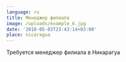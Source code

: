 ```yaml
---
language: ru
title: Менеджер филиала
image: /uploads/example_6.jpg
date: '2018-05-03T23:43:14+03:00'
place: nicaragua
---
```

Требуется менеджер филиала в Никарагуа
